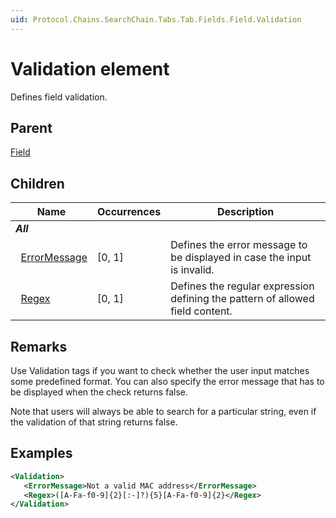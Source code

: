```yaml
---
uid: Protocol.Chains.SearchChain.Tabs.Tab.Fields.Field.Validation
---
```


# Validation element

Defines field validation.

## Parent

[Field](xref:Protocol.Chains.SearchChain.Tabs.Tab.Fields.Field)

## Children

|Name|Occurrences|Description|
|--- |--- |--- |
|***All***|||
|&nbsp;&nbsp;[ErrorMessage](xref:Protocol.Chains.SearchChain.Tabs.Tab.Fields.Field.Validation.ErrorMessage)|[0, 1]|Defines the error message to be displayed in case the input is invalid.|
|&nbsp;&nbsp;[Regex](xref:Protocol.Chains.SearchChain.Tabs.Tab.Fields.Field.Validation.Regex)|[0, 1]|Defines the regular expression defining the pattern of allowed field content.|

## Remarks

Use Validation tags if you want to check whether the user input matches some predefined format. You can also specify the error message that has to be displayed when the check returns false.

Note that users will always be able to search for a particular string, even if the validation of that string returns false.

## Examples

```xml
<Validation>
   <ErrorMessage>Not a valid MAC address</ErrorMessage>
   <Regex>([A-Fa-f0-9]{2}[:-]?){5}[A-Fa-f0-9]{2}</Regex>
</Validation>
```
